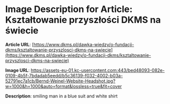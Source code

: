 # Image Description for Article: Kształtowanie przyszłości DKMS na świecie
**Article URL**: [https://www.dkms.pl/dawka-wiedzy/o-fundacji-dkms/ksztaltowanie-przyszlosci-dkms-na-swiecie](https://www.dkms.pl/dawka-wiedzy/o-fundacji-dkms/ksztaltowanie-przyszlosci-dkms-na-swiecie)

**Image URL**: https://assets-eu-01.kc-usercontent.com:443/bed48093-082e-0109-4b5f-7bdadab5eedd/b5c36139-f032-4002-b03a-52791ec7a1cb/Bernd-Weinel-Website-Headshot.jpg?w=1000&h=1000&auto=format&lossless=true&fit=cover

**Description**: smiling man in a blue suit and white shirt
